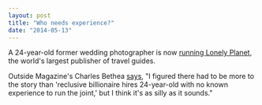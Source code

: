 ```yaml
---
layout: post
title: "Who needs experience?"
date: "2014-05-13"
---
```


A 24-year-old former wedding photographer is now [running Lonely Planet](http://www.outsideonline.com/adventure-travel/The-25-Year-Old-at-the-Helm-of-Lonely-Planet.html), the world's largest publisher of travel guides.

Outside Magazine's Charles Bethea [says](http://www.outsideonline.com/adventure-travel/The-25-Year-Old-at-the-Helm-of-Lonely-Planet.html), "I figured there had to be more to the story than 'reclusive billionaire hires 24-year-old with no known experience to run the joint,' but I think it's as silly as it sounds."
